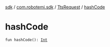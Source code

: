 [sdk](../../index.md) / [com.robotemi.sdk](../index.md) / [TtsRequest](index.md) / [hashCode](./hash-code.md)

# hashCode

`fun hashCode(): `[`Int`](https://kotlinlang.org/api/latest/jvm/stdlib/kotlin/-int/index.html)